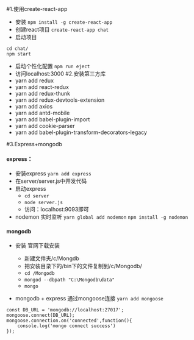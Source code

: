 #1.使用create-react-app
- 安装
`npm install -g create-react-app`
- 创建react项目
`create-react-app chat`
- 启动项目
```
cd chat/
npm start
```
- 启动个性化配置
`npm run eject`
- 访问localhost:3000
#2.安装第三方库
- yarn add redux
- yarn add react-redux
- yarn add redux-thunk
- yarn add redux-devtools-extension
- yarn add axios
- yarn add antd-mobile
- yarn add babel-plugin-import
- yarn add cookie-parser
- yarn add babel-plugin-transform-decorators-legacy


#3.Express+mongodb
#### express：
- 安装express
`yarn add express`
- 在server/server.js中开发代码
- 启动express
   - `cd server`
   - `node server.js`
   - 访问：localhost:9093即可
- nodemon 实时监听
`yarn global add nodemon`
`npm install -g nodemon`
#### mongodb
- 安装
官网下载安装
  - 新建文件夹/c/Mongdb
  - 把安装目录下的/bin下的文件复制到/c/Mongodb/
  - `cd /Mongodb`
  - `mongod --dbpath "C:\Mongodb\data"`
  - `mongo`

- mongodb + express 通过mongoose连接
`yarn add mongoose`
```
const DB_URL = 'mongodb://localhost:27017';
mongoose.connect(DB_URL);
mongoose.connection.on('connected',function(){
    console.log('mongo connect success')
});
```